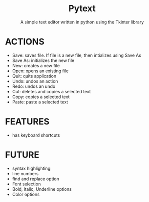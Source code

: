 <h1 align="center">Pytext</h1>
<div align="center">
	A simple text editor written in python using the Tkinter library
</div>

# ACTIONS
- Save: saves file. If file is a new file, then intializes using Save As
- Save As: initializes the new file
- New: creates a new file
- Open: opens an existing file
- Quit: quits application
- Undo: undos an action
- Redo: undos an undo
- Cut: deletes and copies a selected text
- Copy: copies a selected text
- Paste: paste a selected text

# FEATURES
- has keyboard shortcuts

# FUTURE
- syntax highlighting
- line numbers
- find and replace option
- Font selection
- Bold, Italic, Underline options
- Color options





